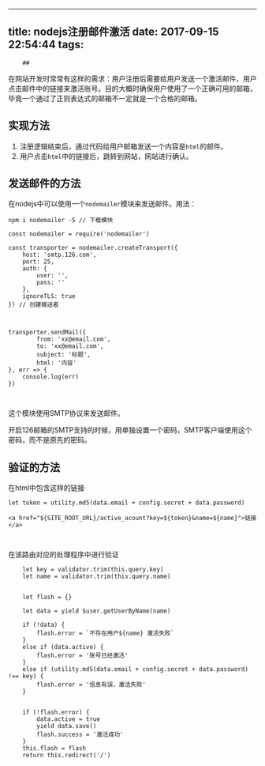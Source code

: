 
---
title: nodejs注册邮件激活
date: 2017-09-15 22:54:44
tags:
---
        ## 
在网站开发时常常有这样的需求：用户注册后需要给用户发送一个激活邮件，用户点击邮件中的链接来激活账号。目的大概时确保用户使用了一个正确可用的邮箱，毕竟一个通过了正则表达式的邮箱不一定就是一个合格的邮箱。

## 实现方法

1. 注册逻辑结束后，通过代码给用户邮箱发送一个内容是`html`的邮件。
2. 用户点击`html`中的链接后，跳转到网站，网站进行确认。

## 发送邮件的方法

在nodejs中可以使用一个`nodemailer`模块来发送邮件。用法：

```
npm i nodemailer -S // 下载模块

const nodemailer = require('nodemailer')

const transporter = nodemailer.createTransport({
    host: 'smtp.126.com',
    port: 25,
    auth: {
        user: '',
        pass: ''
    },
    ignoreTLS: true
}) // 创建输送者



transporter.sendMail({
        from: 'xx@email.com',
        to: 'xx@email.com',
        subject: '标题',
        html: '内容'
}, err => {
    console.log(err)
})



```

这个模块使用SMTP协议来发送邮件。

开启126邮箱的SMTP支持的时候，用单独设置一个密码，SMTP客户端使用这个密码，而不是原先的密码。

## 验证的方法

在html中包含这样的链接

```
let token = utility.md5(data.email + config.secret + data.password)

<a href="${SITE_ROOT_URL}/active_acount?key=${token}&name=${name}">链接</a>

    
```

在该路由对应的处理程序中进行验证

```
    let key = validator.trim(this.query.key)
    let name = validator.trim(this.query.name)


    let flash = {}

    let data = yield $user.getUserByName(name)

    if (!data) {
        flash.error = `不存在用户${name} 激活失败`
    }
    else if (data.active) {
        flash.error = '账号已经激活'
    }
    else if (utility.md5(data.email + config.secret + data.password) !== key) {    
        flash.error = '信息有误，激活失败'
    }


    if (!flash.error) {
        data.active = true
        yield data.save()
        flash.success = '激活成功'
    }
    this.flash = flash
    return this.redirect('/')

```

